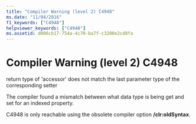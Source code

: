 ```yaml
---
title: "Compiler Warning (level 2) C4948"
ms.date: "11/04/2016"
f1_keywords: ["C4948"]
helpviewer_keywords: ["C4948"]
ms.assetid: d006cb17-754a-4c70-ba7f-c3200e2cd8fa
---
```

# Compiler Warning (level 2) C4948

return type of 'accessor' does not match the last parameter type of the corresponding setter

The compiler found a mismatch between what data type is being get and set for an indexed property.

C4948 is only reachable using the obsolete compiler option **/clr:oldSyntax**.
